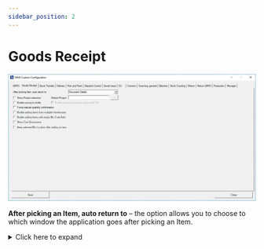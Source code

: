 ```yaml
---
sidebar_position: 2
---
```


# Goods Receipt

![Goods Receipt](./media/custom-configuration-goods-receipt.webp)

**After picking an Item, auto return to** – the option allows you to choose to which window the application goes after picking an Item.
    <details>
    <summary>Click here to expand</summary>
    <div>
    **Main Document Workflow**

    ![Quantity](./media/goods-receipt/quantity-03.png) ![Document Details](./media/goods-receipt/document-details-03.png)

    **Item Details WorkFlow**
    
    ![Quantity](./media/goods-receipt/quantity-04.png) ![Storage Info](./media/goods-receipt/storage-info.png)
    </div>
    </details>

**Show Project selection** – choosing this option results in displaying the Project Selection form before the Remarks form when creating a document (to which it is required to add receiving Items).
    <details>
    <summary>Click here to expand</summary>
    <div>
    ![Document Details](./media/goods-receipt/document-details-04.png) ![Project Selection](./media/goods-receipt/project-selection-02.png)
    </div>
    </details>

**Default Project** – if a default project is chosen, clicking the right arrow icon on the Project selection form is possible. A default project set up here will be chosen automatically.
     <details>
    <summary>Click here to expand</summary>
    <div>
    ![Default Project](./media/goods-receipt/default-project.png)
    </div>
    </details>

**Enable saving to drafts** – allows saving documents as document drafts.

    <details>
    <summary>Click here to expand</summary>
    <div>

    By default, this option is turned off. In this case, the Remarks windows look like this:
        ![Draft](./media/goods-receipt/remarks.png)

    
    When the option is turned on, a new option is added (highlighted in the screenshot below):
        ![Draft](./media/goods-receipt/remarks-04.png)
    </div>
    </details>

**Enable saving documents when drafts ON** – allows deciding on the Remarks form whether to save a transaction as a document or a document draft.

    <details>
    <summary>Click here to expand</summary>
    <div>
        When the option is checked, two function buttons are available:
        ![Draft](./media/goods-receipt/draft.png)
    </div>
    </details>

**Force manual quantity confirmation** – with this option checked, it is required to manually confirm previously set up quantity (scanning a barcode does not confirm it automatically)

**Enable adding Items from multiple Warehouses** – if the option is checked, adding Items from different Warehouses is possible, and the Warehouse window will be displayed during the transaction.

    <details>
    <summary>Click here to expand</summary>
    <div>
    ![Document Details](./media/goods-receipt/document-details-02.png) ![Warehouse](./media/goods-receipt/warehouse-02.png)
    </div>
    </details>

**Enable adding Items with empty Bin Code field** – it allows to add Items without Bin Code to a Warehouse with Bin Locations. An Item with an empty Bin Code will be assigned to the first available bin if enabled.

    <details>
    <summary>Click here to expand</summary>
    <div>
        ![Warehouse](./media/goods-receipt/warehouse-01.png) ![Supplier Selection](./media/goods-receipt/supplier-selection.png) ![Document Details](./media/goods-receipt/document-details-01.png) ![New Item](./media/goods-receipt/new-item.png) ![Quantity](./media/goods-receipt/quantity-02.png)
    </div>
    </details>

**Show Cost Dimensions** – checking this checkbox adds a button (next to the Back button) on the Quantity form that leads to the Cost Dimensions form.

**Keep selected Bin Location after adding an item** – after picking an Item, the Bin Location field will not be cleared (keeping the same Bin Location).
